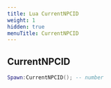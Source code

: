 ```yaml
---
title: Lua CurrentNPCID
weight: 1
hidden: true
menuTitle: CurrentNPCID
---
```

## CurrentNPCID
```lua
Spawn:CurrentNPCID(); -- number
```